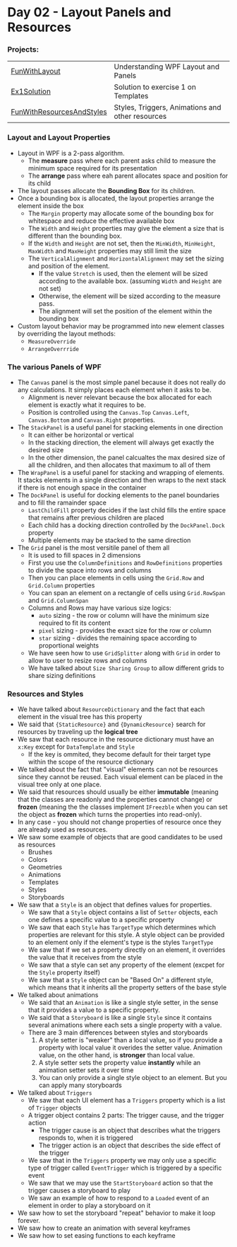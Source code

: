 # Day 02 - Layout Panels and Resources
### Projects:
|     |     |
| --- | --- |
| [FunWithLayout](FunWithLayout/) | Understanding WPF Layout and Panels | 
| [Ex1Solution](Ex1Solution/) | Solution to exercise 1 on Templates |
| [FunWithResourcesAndStyles](FunWithResourcesAndStyles/) | Styles, Triggers, Animations and other resources |

### Layout and Layout Properties
* Layout in WPF is a 2-pass algorithm.
  * The **measure** pass where each parent asks child to measure the minimum space required for its presentation
  * The **arrange** pass where eah parent allocates space and position for its child
* The layout passes allocate the **Bounding Box** for its children.
* Once a bounding box is allocated, the layout properties arrange the element inside the box
  * The `Margin` property may allocate some of the bounding box for whitespace and reduce the effective available box
  * The `Width` and `Height` properties may give the element a size that is different than the bounding box. 
  * If the `Width` and `Height` are not set, then the `MinWidth`, `MinHeight`, `MaxWidth` and `MaxHeight` properties may still limit the size
  * The `VerticalAlignment` and `HorizontalAlignment` may set the sizing and position of the element.
    * If the value `Stretch` is used, then the element will be sized according to the available box. (assuming `Width` and `Height` are not set)
    * Otherwise, the element will be sized according to the measure pass.
    * The alignment will set the position of the element within the bounding box
* Custom layout behavior may be programmed into new element classes by overriding the layout methods:
  * `MeasureOverride`
  * `ArrangeOverrride`

  
### The various Panels of WPF
* The `Canvas` panel is the most simple panel because it does not really do any calculations. It simply places each element when it asks to be.
  * Alignment is never relevant because the box allocated for each element is exactly what it requires to be.
  * Position is controlled using the `Canvas.Top` `Canvas.Left`, `Canvas.Bottom` and `Canvas.Right` properties.
* The `StackPanel` is a useful panel for stacking elements in one direction
  * It can either be horizontal or vertical
  * In the stacking direction, the element will always get exactly the desired size
  * In the other dimension, the panel calcualtes the max desired size of all the children, and then allocates that maximum to all of them
*  The `WrapPanel` is a useful panel for stacking and wrapping of elements. It stacks elements in a single direction and then wraps to the next stack if there is not enough space in the container
*  The `DockPanel` is useful for docking elements to the panel boundaries and to fill the ramainder space
   *  `LastChildFill` property decides if the last child fills the entire space that remains after previous children are placed
   *  Each child has a docking direction controlled by the `DockPanel.Dock` property
   *  Multiple elements may be stacked to the same direction
*  The `Grid` panel is the most versitile panel of them all
   *  It is used to fill spaces in 2 dimensions
   *  First you use the `ColumnDefinitions` and `RowDefinitions` properties to divide the space into rows and columns
   *  Then you can place elements in cells using the `Grid.Row` and `Grid.Column` properties
   *  You can span an element on a rectangle of cells using `Grid.RowSpan` and `Grid.ColumnSpan`
   *  Columns and Rows may have various size logics:
      *  `auto` sizing - the row or column will have the minimum size required to fit its content
      *  `pixel` sizing - provides the exact size for the row or column
      *  `star` sizing - divides the remaining space according to proportional weights
   *  We have seen how to use `GridSplitter` along with `Grid` in order to allow to user to resize rows and columns
   *  We have talked about `Size Sharing Group` to allow different grids to share sizing definitions


### Resources and Styles
* We have talked about `ResourceDictionary` and the fact that each element in the visual tree has this property
* We said that `{StaticResource}` and `{DynamicResource}` search for resources by traveling up the **logical tree**
* We saw that each resource in the resource dictionary must have an `x:Key` except for `DataTemplate` and `Style`
  * If the key is ommited, they become default for their target type within the scope of the resource dictionary
* We talked about the fact that "visual" elements can not be resources since they cannot be reused. Each visual element can be placed in the visual tree only at one place.
* We said that resources should usually be either **immutable** (meaning that the classes are readonly and the properties cannot change) or **frozen** (meaning the the classes implement `IFreezble` when you can set the object as **frozen** which turns the properties into read-only).
* In any case - you should not change properties of resource once they are already used as resources.
* We saw some example of objects that are good candidates to be used as resources
  * Brushes
  * Colors
  * Geometries
  * Animations
  * Templates
  * Styles
  * Storyboards
* We saw that a `Style` is an object that defines values for properties. 
  * We saw that a `Style` object contains a list of `Setter` objects, each one defines a specific value to a specific property
  * We saw that each `Style` has `TargetType` which determines which properties are relevant for this style. A style object can be provided to an element only if the element's type is the styles `TargetType`
  * We saw that if we set a property directly on an element, it overrides the value that it receives from the style
  * We saw that a style can set any property of the element (excpet for the `Style` property itself)
  * We saw that a `Style` object can be "Based On" a different style, which means that it inherits all the property setters of the base style
* We talked about animations
  * We said that an `Animation` is like a single style setter, in the sense that it provides a value to a specific property.
  * We said that a `Storyboard` is like a single `Style` since it contains several animations where each sets a single property with a value.
  * There are 3 main differences between styles and storyboards
    1. A style setter is "weaker" than a local value, so if you provide a property with local value it overides the setter value. Animation value, on the other hand, is **stronger** than local value. 
    2. A style setter sets the property value **instantly** while an animation setter sets it over time
    3. You can only provide a single style object to an element. But you can apply many storyboards
* We talked about `Triggers`
  * We saw that each UI element has a `Triggers` property which is a list of `Trigger` objects
  * A trigger object contains 2 parts: The trigger cause, and the trigger action
    * The trigger cause is an object that describes what the triggers responds to, when it is triggered
    * The trigger action is an object that describes the side effect of the trigger
  * We saw that in the `Triggers` property we may only use a specific type of trigger called `EventTrigger` which is triggered by a specific event
  * We saw that we may use the `StartStoryboard` action so that the trigger causes a storyboard to play
  * We saw an example of how to respond to a `Loaded` event of an element in order to play a storyboard on it
* We saw how to set the storyboard "repeat" behavior to make it loop forever.
* We saw how to create an animation with several keyframes
* We saw how to set easing functions to each keyframe




  